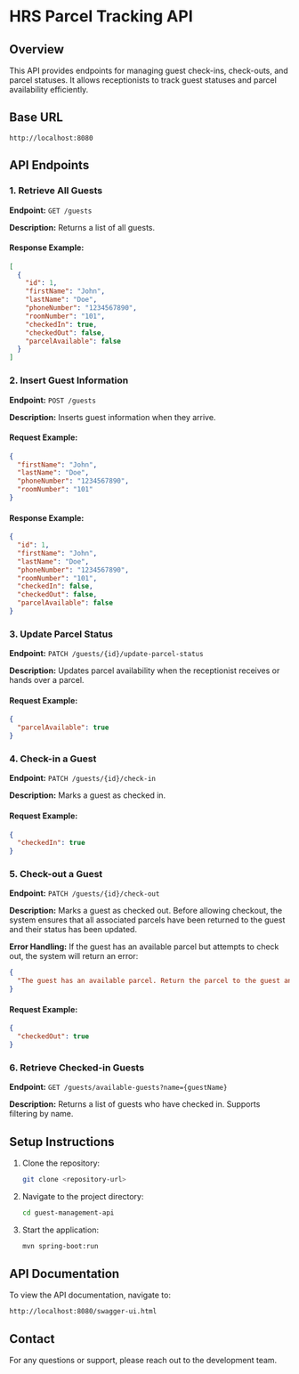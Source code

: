 # HRS Parcel Tracking API

## Overview
This API provides endpoints for managing guest check-ins, check-outs, and parcel statuses. It allows receptionists to track guest statuses and parcel availability efficiently.

## Base URL
```
http://localhost:8080
```

## API Endpoints

### 1. Retrieve All Guests
**Endpoint:** `GET /guests`

**Description:** Returns a list of all guests.

#### Response Example:
```json
[
  {
    "id": 1,
    "firstName": "John",
    "lastName": "Doe",
    "phoneNumber": "1234567890",
    "roomNumber": "101",
    "checkedIn": true,
    "checkedOut": false,
    "parcelAvailable": false
  }
]
```

### 2. Insert Guest Information
**Endpoint:** `POST /guests`

**Description:** Inserts guest information when they arrive.

#### Request Example:
```json
{
  "firstName": "John",
  "lastName": "Doe",
  "phoneNumber": "1234567890",
  "roomNumber": "101"
}
```

#### Response Example:
```json
{
  "id": 1,
  "firstName": "John",
  "lastName": "Doe",
  "phoneNumber": "1234567890",
  "roomNumber": "101",
  "checkedIn": false,
  "checkedOut": false,
  "parcelAvailable": false
}
```

### 3. Update Parcel Status
**Endpoint:** `PATCH /guests/{id}/update-parcel-status`

**Description:** Updates parcel availability when the receptionist receives or hands over a parcel.

#### Request Example:
```json
{
  "parcelAvailable": true
}
```

### 4. Check-in a Guest
**Endpoint:** `PATCH /guests/{id}/check-in`

**Description:** Marks a guest as checked in.

#### Request Example:
```json
{
  "checkedIn": true
}
```

### 5. Check-out a Guest
**Endpoint:** `PATCH /guests/{id}/check-out`

**Description:** Marks a guest as checked out. Before allowing checkout, the system ensures that all associated parcels have been returned to the guest and their status has been updated.

**Error Handling:** If the guest has an available parcel but attempts to check out, the system will return an error:
```json
{
  "The guest has an available parcel. Return the parcel to the guest and update its status before checkout."
}
```
#### Request Example:
```json
{
  "checkedOut": true
}
```

### 6. Retrieve Checked-in Guests
**Endpoint:** `GET /guests/available-guests?name={guestName}`

**Description:** Returns a list of guests who have checked in. Supports filtering by name.

## Setup Instructions

1. Clone the repository:
   ```sh
   git clone <repository-url>
   ```
2. Navigate to the project directory:
   ```sh
   cd guest-management-api
   ```
3. Start the application:
   ```sh
   mvn spring-boot:run
   ```

## API Documentation
To view the API documentation, navigate to:
```
http://localhost:8080/swagger-ui.html
```

## Contact
For any questions or support, please reach out to the development team.

